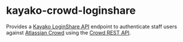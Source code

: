 kayako-crowd-loginshare
=======================

Provides a [Kayako LoginShare API](http://wiki.kayako.com/display/DEV/LoginShare+For+Staff) endpoint to 
authenticate staff users against [Atlassian Crowd](http://www.atlassian.com/software/crowd/overview) 
using the [Crowd REST API](https://developer.atlassian.com/display/CROWDDEV/Crowd+REST+APIs).
